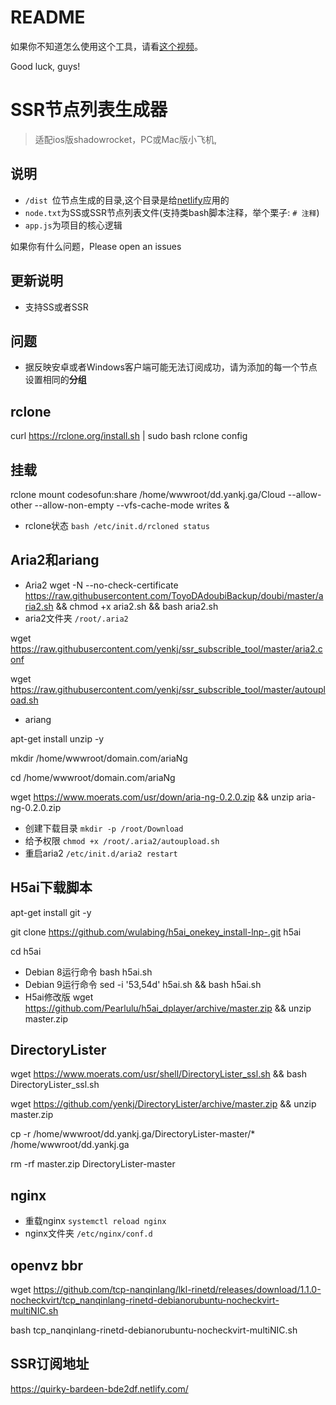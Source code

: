 # README
如果你不知道怎么使用这个工具，请看[这个视频](https://www.youtube.com/watch?v=1Pm2gzSDaX0)。

Good luck, guys!

# SSR节点列表生成器
> 适配ios版shadowrocket，PC或Mac版小飞机,

## 说明
- `/dist `位节点生成的目录,这个目录是给[netlify](https://app.netlify.com/)应用的
- `node.txt`为SS或SSR节点列表文件(支持类bash脚本注释，举个栗子: `# 注释`)
- `app.js`为项目的核心逻辑

如果你有什么问题，Please open an issues


## 更新说明
- 支持SS或者SSR

## 问题
- 据反映安卓或者Windows客户端可能无法订阅成功，请为添加的每一个节点设置相同的**分组**
## rclone
curl https://rclone.org/install.sh | sudo bash
rclone config
## 挂载
rclone mount codesofun:share /home/wwwroot/dd.yankj.ga/Cloud --allow-other --allow-non-empty --vfs-cache-mode writes &
- rclone状态 `bash /etc/init.d/rcloned status`   

## Aria2和ariang
- Aria2
wget -N --no-check-certificate https://raw.githubusercontent.com/ToyoDAdoubiBackup/doubi/master/aria2.sh && chmod +x aria2.sh && bash aria2.sh
- aria2文件夹 `/root/.aria2`    

wget https://raw.githubusercontent.com/yenkj/ssr_subscrible_tool/master/aria2.conf

wget https://raw.githubusercontent.com/yenkj/ssr_subscrible_tool/master/autoupload.sh
- ariang

apt-get install unzip -y

mkdir /home/wwwroot/domain.com/ariaNg  

cd /home/wwwroot/domain.com/ariaNg

wget https://www.moerats.com/usr/down/aria-ng-0.2.0.zip && unzip aria-ng-0.2.0.zip  
- 创建下载目录 `mkdir -p /root/Download`  
- 给予权限 `chmod +x /root/.aria2/autoupload.sh`
- 重启aria2 `/etc/init.d/aria2 restart`

## H5ai下载脚本
apt-get install git -y

git clone https://github.com/wulabing/h5ai_onekey_install-lnp-.git h5ai

cd h5ai
- Debian 8运行命令
bash h5ai.sh
- Debian 9运行命令
sed -i '53,54d' h5ai.sh && bash h5ai.sh
- H5ai修改版
wget https://github.com/Pearlulu/h5ai_dplayer/archive/master.zip && unzip master.zip
## DirectoryLister
wget https://www.moerats.com/usr/shell/DirectoryLister_ssl.sh && bash DirectoryLister_ssl.sh

wget https://github.com/yenkj/DirectoryLister/archive/master.zip && unzip master.zip

cp -r  /home/wwwroot/dd.yankj.ga/DirectoryLister-master/* /home/wwwroot/dd.yankj.ga 

rm -rf master.zip DirectoryLister-master
## nginx
- 重载nginx `systemctl reload nginx`      
- nginx文件夹 `/etc/nginx/conf.d`         
## openvz bbr
wget https://github.com/tcp-nanqinlang/lkl-rinetd/releases/download/1.1.0-nocheckvirt/tcp_nanqinlang-rinetd-debianorubuntu-nocheckvirt-multiNIC.sh

bash tcp_nanqinlang-rinetd-debianorubuntu-nocheckvirt-multiNIC.sh
## SSR订阅地址
https://quirky-bardeen-bde2df.netlify.com/


